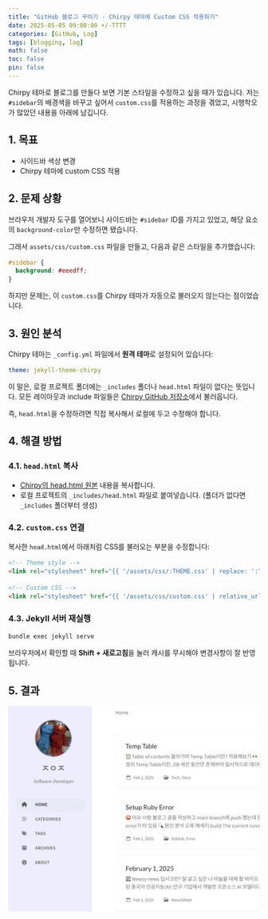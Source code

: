 ```yaml
---
title: "GitHub 블로그 꾸미기 - Chirpy 테마에 Custom CSS 적용하기"
date: 2025-05-05 09:00:00 +/-TTTT
categories: [GitHub, Log]
tags: [blogging, log]
math: false
toc: false
pin: false
--- 
```


Chirpy 테마로 블로그를 만들다 보면 기본 스타일을 수정하고 싶을 때가 있습니다.
저는 `#sidebar`의 배경색을 바꾸고 싶어서 `custom.css`를 적용하는 과정을 겪었고, 시행착오가 많았던 내용을 아래에 남깁니다.

## 1. 목표
* 사이드바 색상 변경
* Chirpy 테마에 custom CSS 적용


## 2. 문제 상황
브라우저 개발자 도구를 열어보니 사이드바는 `#sidebar` ID를 가지고 있었고, 해당 요소의 `background-color`만 수정하면 됐습니다.

그래서 `assets/css/custom.css` 파일을 만들고, 다음과 같은 스타일을 추가했습니다:

```css
#sidebar {
  background: #eeedff;
}
```

하지만 문제는, 이 `custom.css`를 Chirpy 테마가 자동으로 불러오지 않는다는 점이었습니다.


## 3. 원인 분석
Chirpy 테마는 `_config.yml` 파일에서 **원격 테마**로 설정되어 있습니다:

```yaml
theme: jekyll-theme-chirpy
```

이 말은, 로컬 프로젝트 폴더에는 `_includes` 폴더나 `head.html` 파일이 없다는 뜻입니다.
모든 레이아웃과 include 파일들은 [Chirpy GitHub 저장소](https://github.com/cotes2020/jekyll-theme-chirpy)에서 불러옵니다.

즉, `head.html`을 수정하려면 직접 복사해서 로컬에 두고 수정해야 합니다.

## 4. 해결 방법
### 4.1. `head.html` 복사
* [Chirpy의 head.html 원본](https://github.com/cotes2020/jekyll-theme-chirpy/blob/master/_includes/head.html) 내용을 복사합니다.
* 로컬 프로젝트의 `_includes/head.html` 파일로 붙여넣습니다. (폴더가 없다면 `_includes` 폴더부터 생성)

### 4.2. `custom.css` 연결
복사한 `head.html`에서 아래처럼 CSS를 불러오는 부분을 수정합니다:

```html
<!-- Theme style -->
<link rel="stylesheet" href="{{ '/assets/css/:THEME.css' | replace: ':THEME', site.theme | relative_url }}">

<!-- Custom CSS -->
<link rel="stylesheet" href="{{ '/assets/css/custom.css' | relative_url }}">
```

### 4.3. Jekyll 서버 재실행
```bash
bundle exec jekyll serve
```

브라우저에서 확인할 때 **Shift + 새로고침**을 눌러 캐시를 무시해야 변경사항이 잘 반영됩니다.

## 5. 결과
![결과이미지](/assets/img/202505/20250505_001.png)